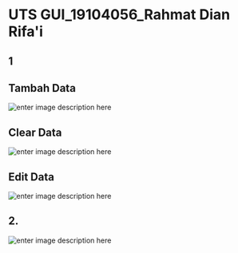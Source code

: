 # UTS GUI_19104056_Rahmat Dian Rifa'i

## 1

##  Tambah Data

![enter image description here](https://i.ibb.co/GVD4x8t/1.png)

## Clear Data
![enter image description here](https://i.ibb.co/F8sP4tS/2.png)



##  Edit Data
![enter image description here](https://i.ibb.co/Dk9YhSc/3.png)


## 2.
![enter image description here](https://i.ibb.co/k2RZ4F5/4.png)


